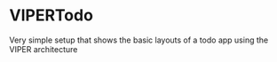 # VIPERTodo
Very simple setup that shows the basic layouts of a todo app using the VIPER architecture 
